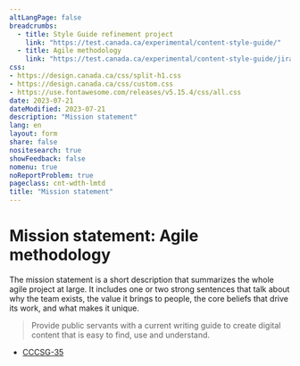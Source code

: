 ```yaml
---
altLangPage: false
breadcrumbs:
  - title: Style Guide refinement project
    link: "https://test.canada.ca/experimental/content-style-guide/"
  - title: Agile methodology
    link: "https://test.canada.ca/experimental/content-style-guide/jira/"    
css:
- https://design.canada.ca/css/split-h1.css
- https://design.canada.ca/css/custom.css
- https://use.fontawesome.com/releases/v5.15.4/css/all.css
date: 2023-07-21
dateModified: 2023-07-21
description: "Mission statement"
lang: en
layout: form
share: false
nositesearch: true
showFeedback: false
nomenu: true
noReportProblem: true
pageclass: cnt-wdth-lmtd
title: "Mission statement"
---
```

<h1 property="name" id="wb-cont" dir="ltr"><span class="stacked"><span>Mission statement</span>: <span>Agile methodology</span></span></h1>
<p>The mission statement is a short description that summarizes the whole agile project at large.  It includes one or two strong sentences that talk about why the team exists, the value it brings to people, the core beliefs that drive its work, and what makes it unique.</p>
<blockquote class="mrgn-tp-lg mrgn-bttm-lg">
  <p>Provide public servants with a current writing guide to create digital content that is easy to find, use and understand.</p>
</blockquote>
<ul class="mrgn-tp-lg fa-ul">
  <li><span class="fa-li"><span class="fab fa-jira fa-lg"></span></span><a href="https://canada-style-guide.atlassian.net/browse/CCCSG-35">CCCSG-35</a></li>
</ul>
